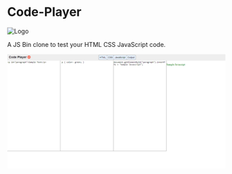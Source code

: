 # Code-Player

![Logo](code-player-logo.png)

A  JS Bin clone to test your HTML CSS JavaScript code.

![Screenshot](screenshot.png "Screenshot")
